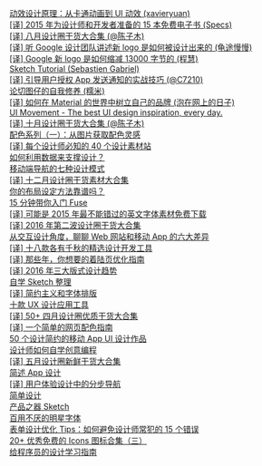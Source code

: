 [动效设计原理：从卡通动画到 UI 动效 (xavieryuan)](http://weekly.manong.io/bounce?url=http%3A%2F%2Fisux.tencent.com%2F20122.html&aid=2950&nid=80)  
[[译] 2015 年为设计师和开发者准备的 15 本免费电子书 (Specs)](http://weekly.manong.io/bounce?url=http%3A%2F%2Finfo.9iphp.com%2Ffree-ebooks-designers-developers-2015%2F&aid=3155&nid=82)  
[[译] 八月设计圈干货大合集 (@陈子木)](http://weekly.manong.io/bounce?url=http%3A%2F%2Fwww.uisdc.com%2Fnew-for-designers-august-2015&aid=3403&nid=85)  
[[译] 听 Google 设计团队讲述新 logo 是如何被设计出来的 (龟途慢慢)](http://weekly.manong.io/bounce?url=http%3A%2F%2Fwww.geekpark.net%2Ftopics%2F213332&aid=3529&nid=87)  
[[译] Google 新 logo 是如何缩减 13000 字节的 (程慧)](http://weekly.manong.io/bounce?url=http%3A%2F%2Fwww.jointforce.com%2Fjfperiodical%2Farticle%2F1028&aid=3551&nid=87)  
[Sketch Tutorial (Sebastien Gabriel)](http://weekly.manong.io/bounce?url=https%3A%2F%2Fmedium.com%2Fgoogle-design%2Fsketch-tutorial_01-b76271a095e3&aid=3566&nid=87)  
[[译] 引导用户授权 App 发送通知的实战技巧 (@C7210)](http://weekly.manong.io/bounce?url=http%3A%2F%2Fwww.beforweb.com%2Fnode%2F758&aid=3574&nid=87)  
[论切图仔的自我修养 (糯米)](http://weekly.manong.io/bounce?url=http%3A%2F%2Ftech.youzan.com%2Fcut-boy%2F%3Fhmsr%3Dtoutiao.io%26utm_medium%3Dtoutiao.io%26utm_source%3Dtoutiao.io&aid=3660&nid=88)  
[[译] 如何在 Material 的世界中树立自己的品牌 (泡在网上的日子)](http://weekly.manong.io/bounce?url=http%3A%2F%2Fwww.jcodecraeer.com%2Fa%2Fanzhuokaifa%2Fandroidkaifa%2F2015%2F0913%2F3445.html%3Fhmsr%3Dtoutiao.io%26utm_medium%3Dtoutiao.io%26utm_source%3Dtoutiao.io&aid=3661&nid=88)  
[UI Movement - The best UI design inspiration, every day.](http://weekly.manong.io/bounce?url=http%3A%2F%2Fuimovement.com%2F%3Fhmsr%3Dtoutiao.io%26utm_medium%3Dtoutiao.io%26utm_source%3Dtoutiao.io&aid=3689&nid=88)  
[[译] 十月设计圈干货大合集 (@陈子木)](http://weekly.manong.io/bounce?url=http%3A%2F%2Fwww.uisdc.com%2Fnew-for-designers-october-2015%3Fhmsr%3Dtoutiao.io%26utm_medium%3Dtoutiao.io%26utm_source%3Dtoutiao.io&aid=3854&nid=90)  
[配色系列（一）：从图片获取配色灵感](http://weekly.manong.io/bounce?url=http%3A%2F%2Fwww.ifeiwu.com%2Fblog%2Fdesign%2F18&aid=4000&nid=92)  
[[译] 每个设计师必知的 40 个设计素材站](http://weekly.manong.io/bounce?url=http%3A%2F%2Fwww.uisdc.com%2F40-resources-designer-should-know&aid=4284&nid=95)  
[如何利用数据来支撑设计？](http://weekly.manong.io/bounce?url=http%3A%2F%2Fdaily.zhihu.com%2Fstory%2F7420596&aid=4318&nid=95)  
[移动端导航的七种设计模式](http://weekly.manong.io/bounce?url=http%3A%2F%2Fwww.ui.cn%2Fdetail%2F73429.html&aid=4495&nid=97)  
[[译] 十二月设计圈干货素材大合集](http://weekly.manong.io/bounce?url=http%3A%2F%2Fwww.uisdc.com%2Fnew-for-designers-december-2015&aid=4580&nid=98)  
[你的布局设定方法靠谱吗？](http://weekly.manong.io/bounce?url=http%3A%2F%2Fisux.tencent.com%2F20984.html&aid=4703&nid=99)  
[15 分钟带你入门 Fuse](http://weekly.manong.io/bounce?url=http%3A%2F%2Ftips.producter.io%2F15-fen-zhong-gao-su-ni-guan-yu-fuse-de-yi-qie%2F&aid=4779&nid=100)  
[[译] 可能是 2015 年最不能错过的英文字体素材免费下载](http://weekly.manong.io/bounce?url=http%3A%2F%2Fwww.uisdc.com%2F2015-top-quality-free-fonts&aid=4790&nid=100)  
[[译] 2016 年第二波设计圈干货大合集](http://weekly.manong.io/bounce?url=http%3A%2F%2Fwww.uisdc.com%2Fresourece-for-designers-january-2016&aid=5137&nid=104)  
[从交互设计角度，聊聊 Web 网站和移动 App 的六大差异](http://weekly.manong.io/bounce?url=http%3A%2F%2Fwww.uisdc.com%2Fweb-and-app-interaction-differences&aid=5251&nid=105)  
[[译] 十八款各有千秋的精选设计开发工具](http://weekly.manong.io/bounce?url=http%3A%2F%2Fwww.uisdc.com%2Fcodegeekz-fresh-tools-march-2016&aid=5618&nid=110)  
[[译] 那些年，你想要的着陆页优化指南](http://weekly.manong.io/bounce?url=http%3A%2F%2Fuxren.cn%2F%3Fp%3D33322&aid=5624&nid=110)  
[[译] 2016 年三大版式设计趋势](http://weekly.manong.io/bounce?url=http%3A%2F%2Fwww.ui.cn%2Fdetail%2F111466.html&aid=5868&nid=113)  
[自学 Sketch 整理](http://weekly.manong.io/bounce?url=https%3A%2F%2Fcnodejs.org%2Ftopic%2F57118597238ae0ac1e3a6a20&aid=5925&nid=114)  
[[译] 简约主义和字体排版](http://weekly.manong.io/bounce?url=http%3A%2F%2Fwww.ui.cn%2Fdetail%2F118664.html&aid=5936&nid=114)  
[十款 UX 设计应用工具](http://weekly.manong.io/bounce?url=http%3A%2F%2Fblog.enqoo.com%2Fblog%2F2016%2F04%2F20%2F10-useful-tools-apps-for-ux-designers-web-agencies%2F&aid=6026&nid=115)  
[[译] 50+ 四月设计圈优质干货大合集](http://weekly.manong.io/bounce?url=https%3A%2F%2Flinmi.cc%2F456&aid=6092&nid=116)  
[[译] 一个简单的网页配色指南](http://weekly.manong.io/bounce?url=http%3A%2F%2Fwww.ui.cn%2Fdetail%2F124659.html&aid=6095&nid=116)  
[50 个设计简约的移动 App UI 设计作品](http://weekly.manong.io/bounce?url=http%3A%2F%2Fwww.shejidaren.com%2F50-simple-app-ui-designs.html&aid=6182&nid=117)  
[设计师如何自学创意编程](http://weekly.manong.io/bounce?url=http%3A%2F%2Fmp.weixin.qq.com%2Fs%3F__biz%3DMzA5OTgyMDk3Mg%3D%3D%26mid%3D403741032%26idx%3D1%26sn%3Dee44ec6514dd89302110e8f2b331ea5b%26scene%3D1%26srcid%3D0501rrXEG9HebvpLB0W0mZEh%23wechat_redirect&aid=6238&nid=118)  
[[译] 五月设计圈新鲜干货大合集](http://weekly.manong.io/bounce?url=http%3A%2F%2Fwww.uisdc.com%2Fnew-for-designers-may-2016%3Ff%3Dtt&aid=6249&nid=118)  
[简述 App 设计](http://weekly.manong.io/bounce?url=http%3A%2F%2Fwww.goofyy.com%2Fblog%2F%25E5%25A6%2582%25E4%25BD%2595%25E4%25BC%2598%25E9%259B%2585%25E5%259C%25B0%25E8%25AE%25BE%25E8%25AE%25A1ios-app%25E6%259E%25B6%25E6%259E%2584%2F&aid=6254&nid=118)  
[[译] 用户体验设计中的分步导航](http://weekly.manong.io/bounce?url=http%3A%2F%2Fcolachan.com%2Fpost%2F3500&aid=6352&nid=119)  
[简单设计](http://weekly.manong.io/bounce?url=https%3A%2F%2Fcodingstyle.cn%2Ftopics%2F185&aid=6580&nid=122)  
[产品之器 Sketch](http://weekly.manong.io/bounce?url=https%3A%2F%2Fzhuanlan.zhihu.com%2Fp%2F21386019&aid=6707&nid=124)  
[百用不厌的明星字体](http://weekly.manong.io/bounce?url=http%3A%2F%2Fued.qq.com%2F2016%2F06%2F17%2Fmxzt%2F&aid=6922&nid=127)  
[表单设计优化 Tips：如何避免设计师常犯的 15 个错误](http://weekly.manong.io/bounce?url=http%3A%2F%2Figeekbar.com%2Figeekbar%2Fpost%2F59.htm&aid=7061&nid=129)  
[20+ 优秀免费的 Icons 图标合集（三）](http://weekly.manong.io/bounce?url=https%3A%2F%2Fxituqu.com%2F276.html&aid=7141&nid=130)  
[给程序员的设计学习指南](http://weekly.manong.io/bounce?url=http%3A%2F%2Fwww.cocoachina.com%2Fspecial%2Fdesign%2F&aid=7129&nid=130)  
